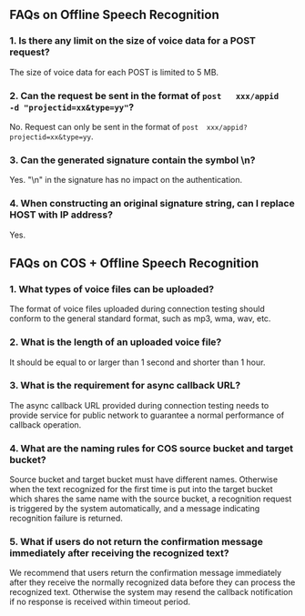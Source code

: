 ## FAQs on Offline Speech Recognition

### 1. Is there any limit on the size of voice data for a POST request?
The size of voice data for each POST is limited to 5 MB.

### 2. Can the request be sent in the format of ``post   xxx/appid    -d "projectid=xx&type=yy"``?
No. Request can only be sent in the format of `` post  xxx/appid?projectid=xx&type=yy ``.

### 3. Can the generated signature contain the symbol \n?
Yes. "\n" in the signature has no impact on the authentication.

### 4. When constructing an original signature string, can I replace HOST with IP address?
Yes.


## FAQs on COS + Offline Speech Recognition
### 1. What types of voice files can be uploaded?
The format of voice files uploaded during connection testing should conform to the general standard format, such as mp3, wma, wav, etc.

### 2. What is the length of an uploaded voice file?
It should be equal to or larger than 1 second and shorter than 1 hour.

### 3. What is the requirement for async callback URL?
The async callback URL provided during connection testing needs to provide service for public network to guarantee a normal performance of callback operation.

### 4. What are the naming rules for COS source bucket and target bucket?
Source bucket and target bucket must have different names. Otherwise when the text recognized for the first time is put into the target bucket which shares the same name with the source bucket, a recognition request is triggered by the system automatically, and a message indicating recognition failure is returned.

### 5. What if users do not return the confirmation message immediately after receiving the recognized text?
  We recommend that users return the confirmation message immediately after they receive the normally recognized data before they can process the recognized text. Otherwise the system may resend the callback notification if no response is received within timeout period.


